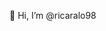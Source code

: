 👋 Hi, I’m @ricaralo98

<!---
ricaralo98/ricaralo98 is a ✨ special ✨ repository because its `README.md` (this file) appears on your GitHub profile.
You can click the Preview link to take a look at your changes.
--->
